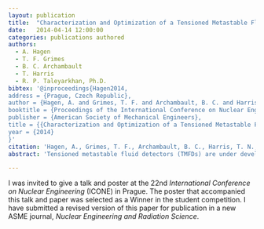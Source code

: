 ```yaml
---
layout: publication
title:  "Characterization and Optimization of a Tensioned Metastable Fluid Nuclear Particle Sensor Using Laser Based Profilimetry"
date:   2014-04-14 12:00:00
categories: publications authored
authors:
  - A. Hagen
  - T. F. Grimes
  - B. C. Archambault
  - T. Harris
  - R. P. Taleyarkhan, Ph.D.
bibtex: '@inproceedings{Hagen2014,
address = {Prague, Czech Republic},
author = {Hagen, A. and Grimes, T. F. and Archambault, B. C. and Harris, T. N. and Taleyarkhan, R. P.},
booktitle = {Proceedings of the International Conference on Nuclear Engineering},
publisher = {American Society of Mechanical Engineers},
title = {{Characterization and Optimization of a Tensioned Metastable Fluid Nuclear Particle Sensor Using Laser Based Profilimetry}},
year = {2014}
}'
citation: 'Hagen, A., Grimes, T. F., Archambault, B. C., Harris, T. N., & Taleyarkhan, R. P. (2014). Characterization and Optimization of a Tensioned Metastable Fluid Nuclear Particle Sensor Using Laser Based Profilimetry. In Proceedings of the International Conference on Nuclear Engineering. Prague, Czech Republic: American Society of Mechanical Engineers.'
abstract: 'Tensioned metastable fluid detectors (TMFDs) are under development at Purdue University along with S/A Labs., LLC with support from the United States federal, state and industry sponsors. These novel sensors offer unique features to enable replacement of state of the art sensors for monitoring fissile material actinide content, detecting neutron emission rates and spectra, and measuring fission power levels. They possess: \( 90%+ \) intrinsic efficiency, no gamma sensitivity, permit audible and visible detection of nuclear particles, and lower cost; it is these factors and their simplicity of operation that make TMFDs enticing for the fields of neutron, fission product or alpha detection for nuclear power, homeland security, nonproliferation, and health physics applications. TMFDs operate on the principle that under tensile metastable pressure states, a fluid can be made to cavitate to locally form audible-visible bubbles for neutrons with individual energies in only the picoJoule range which is over ten orders of magnitude less energy than required for bulk boiling. Elastic neutron collisions or ionization by alphas or alpha recoils deposit sufficient energy to generate cavitation nuclei at modest tensile pressures (of about \(-2\,\mathrm{bar}\)). These cavitation events initiated at the femtometer scale, become aubile and visible to the naked eye, making for a physically intuitive detection event. In TMFDs the fluid is tensioned either centrifugally or acoustically. Optimizing a TMFD involves on-demand tailoring of the radiation sensitive region. The sensitive region comprises the volume below a threshold tensile pressure at which cavitated supercritical state fluid molecule nuclei are formed in the presence of ionizing radiation beyond a critical dimension beyond which they may grow to macroscopic levels. To characterize and maximize the sensitive volume (and hence, detection efficiency), a method has been developed to conduct non-intrusive profilimetry of the high frequency oscillating pressure fields - spatially and temporally within the fluid space. Called Laser Induced Cavitation (LIC), the method involves the use of a modest (\( 32\,\mathrm{uJ} \)) pulse energy UV to IR laser photons incident onto the fluid space in a TMFD. The energy absorbed within the fluid via focused joule heating from the laser photon beam, acts as a simulant for localized energy deposition onto atoms of fluids in metastable states via elastic collisions between neutrons (or alphas, etc.). The resultant event can be located in space and time, and thus provide for profiling of the oscillating compressive-tensile pressure field isobars in the TMFD sensitive volume. A parameterization of cavitation thresholds has been made with a ThermoScienceTM \( 337.1\,\mathrm{nm}\) UV nanosecond laser. Initial tests have shown that hand-held continuous beam UV-IR lasers may also be used. An apparatus for actuating the laser beam waist into correct positioning for profiling has been created. The method then provides pointwise data for the presence of below threshold negative pressure levels. Profiling of a Directional Acoustic TMFD (D-ATMFD) has been accomplished using this method – thereby, permitting the qualification and optimization of a one-of-a-kind neutron sensor which not only detects, but also provides for directionality and imaging of a radiation source. A simulation of the negative pressures within this chamber has been developed separately and the results from that simulation are successfully compared to the isobars generated through the LIC method. LIC will have widespread use in future design and optimization of TMFD sensors. With sensitive volume increases that can be derived via optimization of key design features, TMFD efficiency appears possible to tailor and increase and become an even more enticing solution for the fields of special nuclear material actinide monitoring, fast-to-thermal neutron detection, and fission power level monitoring. The full paper will present details pertaining to this novel method for optimization of TMFD sensors for transformational application in the field of nuclear engineering.'

---
```


I was invited to give a talk and poster at the 22nd *International Conference on Nuclear Engineering* (ICONE) in Prague. The poster that accompanied this talk and paper was selected as a Winner in the student competition.  I have submitted a revised version of this paper for publication in a new ASME journal, *Nuclear Engineering and Radiation Science*.